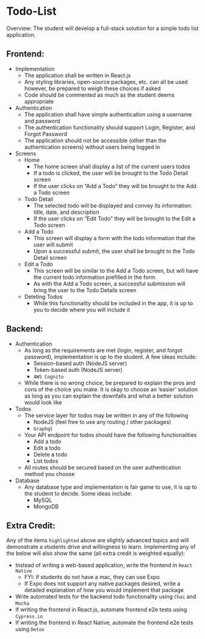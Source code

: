 # Todo-List

Overview: The student will develop a full-stack solution for a simple todo list application.

## Frontend:
* Implementation
    * The application shall be written in React.js
    * Any styling libraries, open-source packages, etc. can all be used however, be prepared to weigh these choices if asked
    * Code should be commented as much as the student deems appropriate
* Authentication
    * The application shall have simple authentication using a username and password
    * The authentication functionality should support Login, Register, and
Forgot Password
    * The application should not be accessible (other than the authentication screens) without users being logged in
* Screens
    * Home
        * The home screen shall display a list of the current users todos
        * If a todo is clicked, the user will be brought to the Todo Detail screen
        * If the user clicks on “Add a Todo” they will be brought to the Add a Todo screen
    * Todo Detail
        * The selected todo will be displayed and convey its information: title, date, and description
        * If the user clicks on “Edit Todo” they will be brought to the Edit a Todo screen
    * Add a Todo
        * This screen will display a form with the todo information that the user will submit
        * Upon a successful submit, the user shall be brought to the Todo Detail screen
    * Edit a Todo
        * This screen will be similar to the Add a Todo screen, but will have the current todo information pre­filled in the form
        * As with the Add a Todo screen, a successful submission will bring the user to the Todo Details screen
    * Deleting Todos
        * While this functionality should be included in the app, it is up to you to decide where you will include it
## Backend:
* Authentication
    * As long as the requirements are met (login, register, and forgot password), implementation is up to the student. A few ideas include:
        * Session-based auth (NodeJS server)
        * Token-based auth (NodeJS server)
        * `AWS Cognito`
    * While there is no wrong choice, be prepared to explain the pros and cons of the choice you make. It is okay to choose an ‘easier’ solution as long as you can explain the downfalls and what a better solution would look like
* Todos
    * The service layer for todos may be written in any of the following
        * NodeJS (feel free to use any routing / other packages)
        * `Graphql`
    * Your API endpoint for todos should have the following functionalities
        * Add a todo
        * Edit a todo
        * Delete a todo
        * List todos
    * All routes should be secured based on the user authentication method you choose
* Database
    * Any database type and implementation is fair game to use, it is up to the student to decide. Some ideas include:
        * MySQL
        * MongoDB
## Extra Credit: 
Any of the items `highlighted` above are slightly advanced topics and will demonstrate a students drive and willingness to learn. Implementing any of the below will also show the same (all extra credit is weighted equally):
* Instead of writing a web-based application, write the frontend in `React Native`
    * FYI: if students do not have a mac, they can use Expo
    * If Expo does not support any native packages desired, write a detailed explanation of how you would implement that package
* Write automated tests for the backend todo functionality using `Chai` and `Mocha`
* If writing the frontend in React.js, automate frontend e2e tests using `Cypress.io`
* If writing the frontend in React Native, automate the frontend e2e tests using `Detox`
